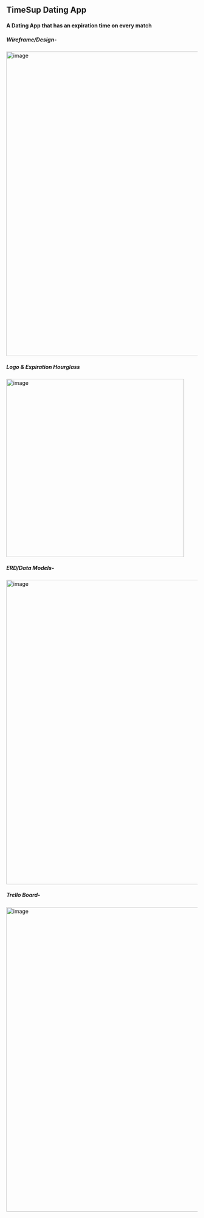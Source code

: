 ## TimeSup Dating App

#### A Dating App that has an expiration time on every match

##### Wireframe/Design-
<img width="800" alt="image" src="https://user-images.githubusercontent.com/72634228/183264468-3de0fdfd-9a49-4f54-9709-e1376ca201be.png">

##### Logo & Expiration Hourglass
<img width="468" alt="image" src="https://user-images.githubusercontent.com/72634228/183358191-b220e1cc-91e3-4d4b-827c-b90e6ad04c07.png">


##### ERD/Data Models- 
<img width="800" alt="image" src="https://user-images.githubusercontent.com/72634228/183278374-94eb42ff-fbe8-4c61-a152-acf7c7d5113a.png">

##### Trello Board- 
<img width="800" alt="image" src="https://user-images.githubusercontent.com/72634228/183279009-cffea04e-7203-4182-8fd0-355a6684996a.png">
